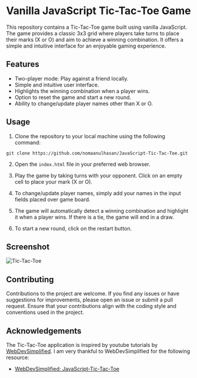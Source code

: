 # Vanilla JavaScript Tic-Tac-Toe Game

This repository contains a Tic-Tac-Toe game built using vanilla JavaScript. The game provides a classic 3x3 grid where players take turns to place their marks (X or O) and aim to achieve a winning combination. It offers a simple and intuitive interface for an enjoyable gaming experience.

## Features

- Two-player mode: Play against a friend locally.
- Simple and intuitive user interface.
- Highlights the winning combination when a player wins.
- Option to reset the game and start a new round.
- Ability to change/update player names other than X or O.

## Usage

1. Clone the repository to your local machine using the following command:

```git clone https://github.com/nomaanulhasan/JavaScript-Tic-Tac-Toe.git```


2. Open the `index.html` file in your preferred web browser.

3. Play the game by taking turns with your opponent. Click on an empty cell to place your mark (X or O).

4. To change/update player names, simply add your names in the input fields placed over game board.

5. The game will automatically detect a winning combination and highlight it when a player wins. If there is a tie, the game will end in a draw.

6. To start a new round, click on the restart button.



## Screenshot

![Tic-Tac-Toe](/screenshots/tic-tac-toe.png)

## Contributing

Contributions to the project are welcome. If you find any issues or have suggestions for improvements, please open an issue or submit a pull request. Ensure that your contributions align with the coding style and conventions used in the project.


## Acknowledgements

The Tic-Tac-Toe application is inspired by youtube tutorials by [WebDevSimplified](https://www.youtube.com/@WebDevSimplified). I am very thankful to WebDevSimplified for the following resource:

- [WebDevSimplified: JavaScript-Tic-Tac-Toe](https://github.com/WebDevSimplified/JavaScript-Tic-Tac-Toe)
